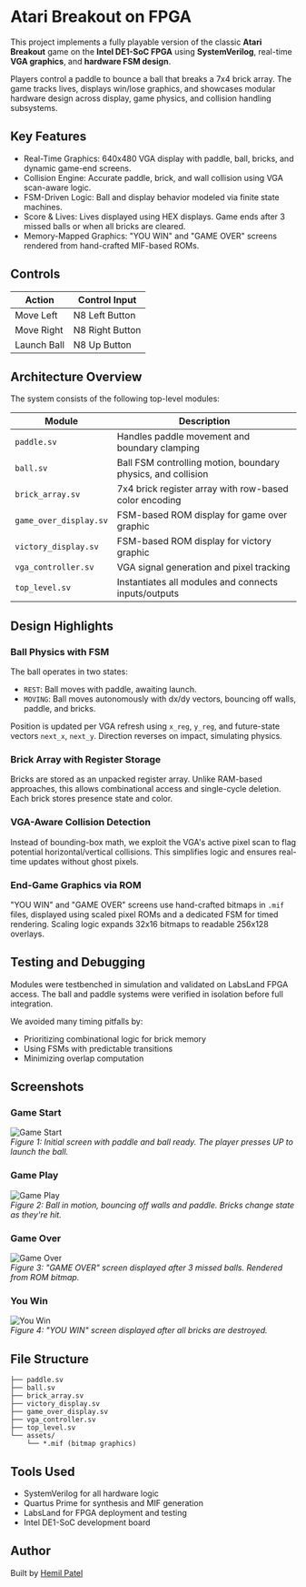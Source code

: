 # Atari Breakout on FPGA

This project implements a fully playable version of the classic **Atari Breakout** game on the **Intel DE1-SoC FPGA** using **SystemVerilog**, real-time **VGA graphics**, and **hardware FSM design**.

Players control a paddle to bounce a ball that breaks a 7x4 brick array. The game tracks lives, displays win/lose graphics, and showcases modular hardware design across display, game physics, and collision handling subsystems.

## Key Features

- Real-Time Graphics: 640x480 VGA display with paddle, ball, bricks, and dynamic game-end screens.
- Collision Engine: Accurate paddle, brick, and wall collision using VGA scan-aware logic.
- FSM-Driven Logic: Ball and display behavior modeled via finite state machines.
- Score & Lives: Lives displayed using HEX displays. Game ends after 3 missed balls or when all bricks are cleared.
- Memory-Mapped Graphics: "YOU WIN" and "GAME OVER" screens rendered from hand-crafted MIF-based ROMs.

## Controls

| Action        | Control Input  |
|---------------|----------------|
| Move Left     | N8 Left Button |
| Move Right    | N8 Right Button|
| Launch Ball   | N8 Up Button   |

## Architecture Overview

The system consists of the following top-level modules:

| Module                 | Description                                                 |
|------------------------|-------------------------------------------------------------|
| `paddle.sv`            | Handles paddle movement and boundary clamping               |
| `ball.sv`              | Ball FSM controlling motion, boundary physics, and collision|
| `brick_array.sv`       | 7x4 brick register array with row-based color encoding      |
| `game_over_display.sv` | FSM-based ROM display for game over graphic                 |
| `victory_display.sv`   | FSM-based ROM display for victory graphic                   |
| `vga_controller.sv`    | VGA signal generation and pixel tracking                    |
| `top_level.sv`         | Instantiates all modules and connects inputs/outputs        |

## Design Highlights

### Ball Physics with FSM

The ball operates in two states:
- `REST`: Ball moves with paddle, awaiting launch.
- `MOVING`: Ball moves autonomously with dx/dy vectors, bouncing off walls, paddle, and bricks.

Position is updated per VGA refresh using `x_reg`, `y_reg`, and future-state vectors `next_x`, `next_y`. Direction reverses on impact, simulating physics.

### Brick Array with Register Storage

Bricks are stored as an unpacked register array. Unlike RAM-based approaches, this allows combinational access and single-cycle deletion. Each brick stores presence state and color.

### VGA-Aware Collision Detection

Instead of bounding-box math, we exploit the VGA's active pixel scan to flag potential horizontal/vertical collisions. This simplifies logic and ensures real-time updates without ghost pixels.

### End-Game Graphics via ROM

"YOU WIN" and "GAME OVER" screens use hand-crafted bitmaps in `.mif` files, displayed using scaled pixel ROMs and a dedicated FSM for timed rendering. Scaling logic expands 32x16 bitmaps to readable 256x128 overlays.

## Testing and Debugging

Modules were testbenched in simulation and validated on LabsLand FPGA access. The ball and paddle systems were verified in isolation before full integration.

We avoided many timing pitfalls by:
- Prioritizing combinational logic for brick memory
- Using FSMs with predictable transitions
- Minimizing overlap computation

## Screenshots

### Game Start
![Game Start](assets/game_start.png)  
*Figure 1: Initial screen with paddle and ball ready. The player presses UP to launch the ball.*

### Game Play
![Game Play](assets/game_play.png)  
*Figure 2: Ball in motion, bouncing off walls and paddle. Bricks change state as they're hit.*

### Game Over
![Game Over](assets/game_over.png)  
*Figure 3: "GAME OVER" screen displayed after 3 missed balls. Rendered from ROM bitmap.*

### You Win
![You Win](assets/you_win.png)  
*Figure 4: "YOU WIN" screen displayed after all bricks are destroyed.*


## File Structure

```
├── paddle.sv
├── ball.sv
├── brick_array.sv
├── victory_display.sv
├── game_over_display.sv
├── vga_controller.sv
├── top_level.sv
└── assets/
    └── *.mif (bitmap graphics)
```

## Tools Used

- SystemVerilog for all hardware logic
- Quartus Prime for synthesis and MIF generation
- LabsLand for FPGA deployment and testing
- Intel DE1-SoC development board

## Author

Built by [Hemil Patel](https://github.com/hemzp)
